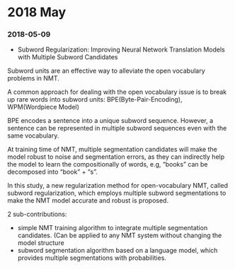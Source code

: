 # 2018 May

### 2018-05-09
- Subword Regularization: Improving Neural Network Translation Models with Multiple Subword Candidates

Subword units are an effective way to alleviate the open vocabulary problems in NMT.

A common approach for dealing with the open vocabulary issue is to break up rare words into subword units: BPE(Byte-Pair-Encoding), WPM(Wordpiece Model)

BPE encodes a sentence into a unique subword sequence. However, a sentence can be represented in multiple subword sequences even with the same vocabulary.

At training time of NMT, multiple segmentation candidates will make the model robust to noise and segmentation errors, as they can indirectly help the model to learn the compositionally of words, e.g, “books” can be decomposed into “book” + “s”.

In this study, a new regularization method for open-vocabulary NMT, called subword regularization, which employs multiple subword segmentations to make the NMT model accurate and robust is proposed.

2 sub-contributions:
- simple NMT training algorithm to integrate multiple segmentation candidates. (Can be applied to any NMT system without changing the model structure
- subword segmentation algorithm based on a language model, which provides multiple segmentations with probabilities.